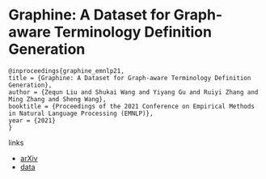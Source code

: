 # Graphine: A Dataset for Graph-aware Terminology Definition Generation

```
@inproceedings{graphine_emnlp21,
title = {Graphine: A Dataset for Graph-aware Terminology Definition Generation},
author = {Zequn Liu and Shukai Wang and Yiyang Gu and Ruiyi Zhang and Ming Zhang and Sheng Wang},
booktitle = {Proceedings of the 2021 Conference on Empirical Methods in Natural Language Processing (EMNLP)},
year = {2021}
}
```

links
- [arXiv](https://arxiv.org/abs/2109.04018)
- [data](https://zenodo.org/record/5320310)
